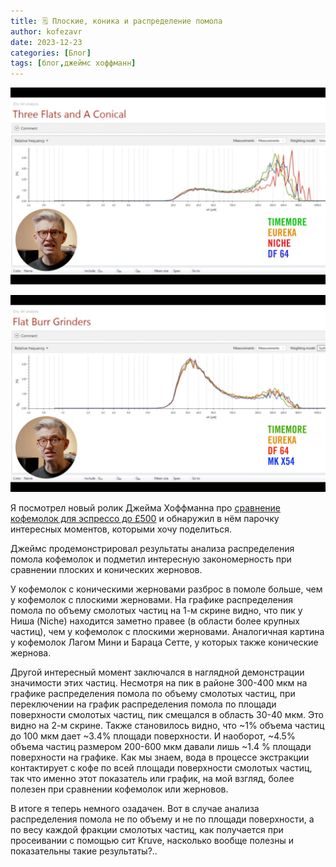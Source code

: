 ```yaml
---
title: 🗒 Плоские, коника и распределение помола
author: kofezavr
date: 2023-12-23
categories: [Блог]
tags: [блог,джеймс хоффманн]
--- 
```

![Плоские, коника и распределение помола](/assets/img/posts/23/12/hoffmann01.jpg)

![Плоские, коника и распределение помола](/assets/img/posts/23/12/hoffmann02.jpg)

Я посмотрел новый ролик Джейма Хоффманна про [сравнение кофемолок для эспрессо до £500](https://www.youtube.com/watch?v=3VohJapkObs) и обнаружил в нём парочку интересных моментов, которыми хочу поделиться. 

Джеймс продемонстрировал результаты анализа распределения помола кофемолок и подметил интересную закономерность при сравнении плоских и конических жерновов. 

У кофемолок с коническими жерновами разброс в помоле больше, чем у кофемолок с плоскими жерновами. На графике распределения помола по объему смолотых частиц на 1-м скрине видно, что пик у Ниша (Niche) находится заметно правее (в области более крупных частиц), чем у кофемолок с плоскими жерновами. Аналогичная картина у кофемолок Лагом Мини и Бараца Сетте, у которых также конические жернова.

Другой интересный момент заключался в наглядной демонстрации значимости этих частиц. Несмотря на пик в районе 300-400 мкм на графике распределения помола по объему смолотых частиц, при переключении на график распределения помола по площади поверхности смолотых частиц, пик смещался в область 30-40 мкм. Это видно на 2-м скрине. Также становилось видно, что ~1% объема частиц до 100 мкм дает ~3.4% площади поверхности. И наоборот, ~4.5% объема частиц размером 200-600 мкм давали лишь ~1.4 % площади поверхности на графике. Как мы знаем, вода в процессе экстракции контактирует с кофе по всей площади поверхности смолотых частиц, так что именно этот показатель или график, на мой взгляд, более полезен при сравнении кофемолок или жерновов.

В итоге я теперь немного озадачен. Вот в случае анализа распределения помола не по объему и не по площади поверхности, а по весу каждой фракции смолотых частиц, как получается при просеивании с помощью сит Kruve, насколько вообще полезны и показательны такие результаты?..

<script async src="https://telegram.org/js/telegram-widget.js?22" data-telegram-discussion="coffeesaurus/902" data-comments-limit="3" data-colorful="1"></script>